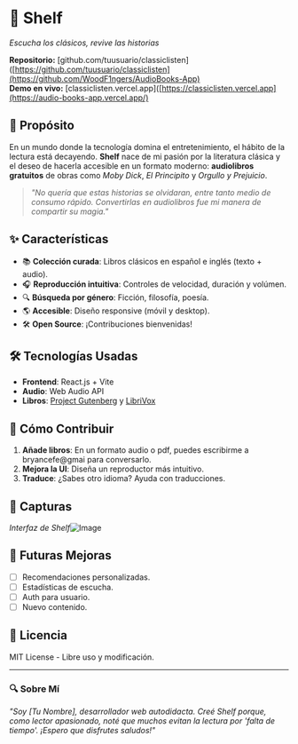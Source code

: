 # 📖 Shelf 
*Escucha los clásicos, revive las historias*  

**Repositorio:** [github.com/tuusuario/classiclisten]([https://github.com/tuusuario/classiclisten](https://github.com/WoodF1ngers/AudioBooks-App)  
**Demo en vivo:** [classiclisten.vercel.app]([https://classiclisten.vercel.app](https://audio-books-app.vercel.app/)  

## 🎯 Propósito  
En un mundo donde la tecnología domina el entretenimiento, el hábito de la lectura está decayendo. **Shelf** nace de mi pasión por la literatura clásica y el deseo de hacerla accesible en un formato moderno: **audiolibros gratuitos** de obras como *Moby Dick*, *El Principito* y *Orgullo y Prejuicio*.  

> *"No quería que estas historias se olvidaran, entre tanto medio de consumo rápido. Convertirlas en audiolibros fue mi manera de compartir su magia."*  

## ✨ Características  
- 📚 **Colección curada**: Libros clásicos en español e inglés (texto + audio).  
- 🎧 **Reproducción intuitiva**: Controles de velocidad, duración y volúmen.  
- 🔍 **Búsqueda por género**: Ficción, filosofía, poesía.  
- 🌎 **Accesible**: Diseño responsive (móvil y desktop).  
- 🛠 **Open Source**: ¡Contribuciones bienvenidas!  

## 🛠 Tecnologías Usadas  
- **Frontend**: React.js + Vite  
- **Audio**: Web Audio API  
- **Libros**: [Project Gutenberg](https://www.gutenberg.org/) y [LibriVox](https://librivox.org/)  

## 🚀 Cómo Contribuir  
1. **Añade libros**: En un formato audio o pdf, puedes escribirme a bryancefe@gmai para conversarlo.  
2. **Mejora la UI**: Diseña un reproductor más intuitivo.  
3. **Traduce**: ¿Sabes otro idioma? Ayuda con traducciones.  

## 📸 Capturas  
*Interfaz de Shelf*![Image](https://github.com/user-attachments/assets/7613e2fa-942b-4fcf-8cd4-309d736e7f98)

## 🌟 Futuras Mejoras  
- [ ] Recomendaciones personalizadas.  
- [ ] Estadísticas de escucha.
- [ ] Auth para usuario.
- [ ] Nuevo contenido.

## 📜 Licencia  
MIT License - Libre uso y modificación.  

---

### 🔍 Sobre Mí  
*"Soy [Tu Nombre], desarrollador web autodidacta. Creé Shelf porque, como lector apasionado, noté que muchos evitan la lectura por 'falta de tiempo'. ¡Espero que disfrutes saludos!"*  
